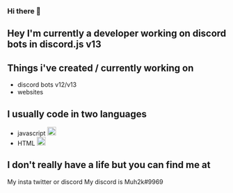 ### Hi there 👋


## Hey I'm currently a developer working on discord bots in discord.js v13


## Things i've created / currently working on
* discord bots v12/v13
* websites

## I usually code in two languages
* javascript <img src="https://miro.medium.com/max/1838/1*6ahbWjp_g9hqhaTDSJOL1Q.png" alt="javascript LOGO" width="20" height="20"/>
* HTML <img src="https://cdn0.iconfinder.com/data/icons/IS_html5-icons/512/logo.png" alt="HTML LOGO" width="20" height="20"/>

## I don't really have a life but you can find me at 
My insta twitter or discord
My discord is Muh2k#9969
